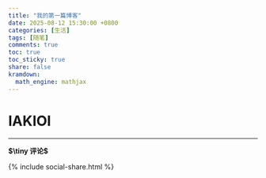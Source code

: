 ```yaml
---
title: "我的第一篇博客"
date: 2025-08-12 15:30:00 +0800
categories: [生活]
tags: [随笔]
comments: true
toc: true
toc_sticky: true
share: false
kramdown:
  math_engine: mathjax
---
```


# IAKIOI

---
**$\tiny 评论$**

<script src="https://utteranc.es/client.js"
        repo="jsntzth/jsntzth.github.io"
        issue-term="pathname"
        theme="github-dark"
        crossorigin="anonymous"
        async>
</script>

{% include social-share.html %}










